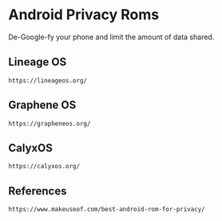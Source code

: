 Android Privacy Roms
====================

De-Google-fy your phone and limit the amount of data shared. 

Lineage OS
----------

    https://lineageos.org/

Graphene OS 
-----------

    https://grapheneos.org/

CalyxOS
-------

    https://calyxos.org/

References
-----------

    https://www.makeuseof.com/best-android-rom-for-privacy/